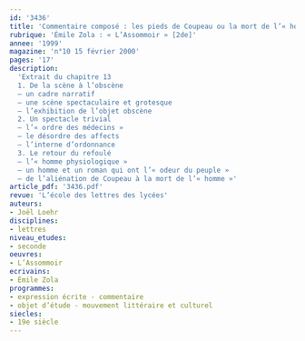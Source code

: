 ```yaml
---
id: '3436'
title: 'Commentaire composé : les pieds de Coupeau ou la mort de l’« homme » '
rubrique: 'Émile Zola : « L’Assommoir » [2de]'
annee: '1999'
magazine: 'n°10 15 février 2000'
pages: '17'
description: 
  'Extrait du chapitre 13
  1. De la scène à l’obscène
  – un cadre narratif
  – une scène spectaculaire et grotesque
  – l’exhibition de l’objet obscène
  2. Un spectacle trivial
  – l’« ordre des médecins »
  – le désordre des affects
  – l’interne d’ordonnance
  3. Le retour du refoulé
  – l’« homme physiologique »
  – un homme et un roman qui ont l’« odeur du peuple »
  – de l’aliénation de Coupeau à la mort de l’« homme »'
article_pdf: '3436.pdf'
revue: 'L’école des lettres des lycées'
auteurs:
- Joël Loehr
disciplines:
- lettres
niveau_etudes:
- seconde
oeuvres:
- L’Assommoir
ecrivains:
- Émile Zola
programmes:
- expression écrite - commentaire
- objet d’étude - mouvement littéraire et culturel
siecles:
- 19e siècle
---
```


